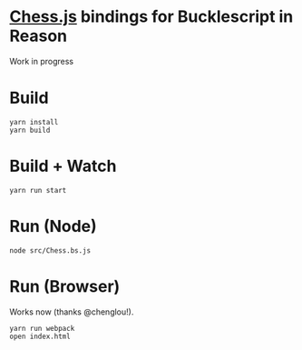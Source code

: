 # [Chess.js](https://github.com/jhlywa/chess.js) bindings for Bucklescript in Reason

Work in progress

# Build
```
yarn install
yarn build
```

# Build + Watch
```
yarn run start
```

# Run (Node)
```
node src/Chess.bs.js
```

# Run (Browser)
Works now (thanks @chenglou!).
```
yarn run webpack
open index.html
```
